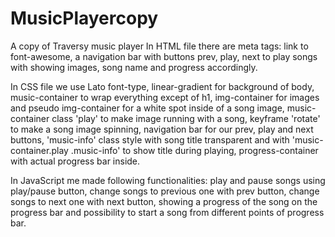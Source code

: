 # MusicPlayercopy
A copy of Traversy music player
In HTML file there are
meta tags: link to font-awesome,
a navigation bar with buttons prev, play, next
to play songs with showing images,
song name and progress accordingly.

In CSS file we use
Lato font-type, linear-gradient for background of body,
music-container to wrap everything except of h1,
img-container for images and pseudo img-container
for a white spot inside of a song image,
music-container class 'play' to make image running with a song,
keyframe 'rotate' to make a song image spinning,
navigation bar for our prev, play and next buttons,
'music-info' class style with song title transparent and with
'music-container.play .music-info' to show title during playing,
progress-container with actual progress bar inside.

In JavaScript me made following functionalities:
play and pause songs using play/pause button,
change songs to previous one with prev button,
change songs to next one with next button,
showing a progress of the song on the progress bar
and possibility to start a song from different points of progress bar.
